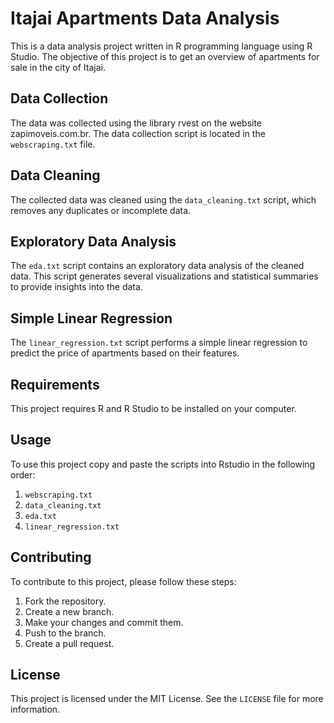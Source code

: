 # Itajai Apartments Data Analysis

This is a data analysis project written in R programming language using R Studio. The objective of this project is to get an overview of apartments for sale in the city of Itajai.

## Data Collection

The data was collected using the library rvest on the website zapimoveis.com.br. The data collection script is located in the `webscraping.txt` file.

## Data Cleaning

The collected data was cleaned using the `data_cleaning.txt` script, which removes any duplicates or incomplete data.

## Exploratory Data Analysis

The `eda.txt` script contains an exploratory data analysis of the cleaned data. This script generates several visualizations and statistical summaries to provide insights into the data.

## Simple Linear Regression

The `linear_regression.txt` script performs a simple linear regression to predict the price of apartments based on their features.

## Requirements

This project requires R and R Studio to be installed on your computer.

## Usage

To use this project copy and paste the scripts into Rstudio in the following order:

1. `webscraping.txt`
2. `data_cleaning.txt`
3. `eda.txt`
4. `linear_regression.txt`

## Contributing

To contribute to this project, please follow these steps:

1. Fork the repository.
2. Create a new branch.
3. Make your changes and commit them.
4. Push to the branch.
5. Create a pull request.

## License

This project is licensed under the MIT License. See the `LICENSE` file for more information.



